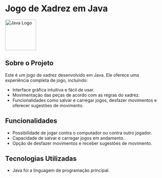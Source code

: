 # Jogo de Xadrez em Java

<div style="display: flex; align-items: center;">
  <img src="https://cdn.jsdelivr.net/gh/devicons/devicon/icons/java/java-original.svg" alt="Java Logo" width="100">
</div>

## Sobre o Projeto

Este é um jogo de xadrez desenvolvido em Java. Ele oferece uma experiência completa de jogo, incluindo:

- Interface gráfica intuitiva e fácil de usar.
- Movimentação das peças de acordo com as regras do xadrez.
- Funcionalidades como salvar e carregar jogos, desfazer movimentos e oferecer sugestões de movimento.

## Funcionalidades

- Possibilidade de jogar contra o computador ou contra outro jogador.
- Capacidade de salvar e carregar jogos em andamento.
- Opção de desfazer movimentos e receber sugestões de movimento.

## Tecnologias Utilizadas

- Java foi a linguagem de programação principal.
